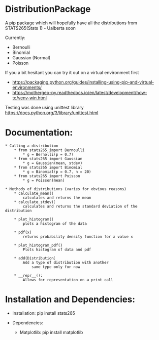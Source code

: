 # DistributionPackage
A pip package which will hopefully have all the distributions from STATS265(Stats 1) - Ualberta soon


Currently:
* Bernoulli
* Binomial
* Gaussian (Normal)
* Poisson



If you a bit hesitant you can try it out on a virtual environment first
* https://packaging.python.org/guides/installing-using-pip-and-virtual-environments/
* https://mothergeo-py.readthedocs.io/en/latest/development/how-to/venv-win.html


Testing was done using unittest library https://docs.python.org/3/library/unittest.html

# Documentation:
    * Calling a distribution
        * from stats265 import Bernoulli
            * g = Bernolli(p = 0.7)
        * from stats265 import Gaussian
            * g = Gaussian(mean, stdev)
        * from stats265 import Binomial
            * g = Binomial(p = 0.7, n = 20)
        * from stats265 import Poisson
            * g = Poisson(mean)

    * Methods of distributions (varies for obvious reasons)
        * calculate_mean()
            calculates and returns the mean
        * calculate_stdev()
            calculates and returns the standard deviation of the distribution

        * plot_histogram()
            plots a histogram of the data

        * pdf(x)
            returns probability density function for a value x

        * plot_histogram_pdf()
            Plots histogram of data and pdf

        * add(Distribution)
            Add a type of distribution with another
                same type only for now

        * __repr__():
            Allows for representation on a print call
    


# Installation and Dependencies:
* Installation:
    pip install stats265
 
* Dependencies:
    * Matplotlib:
        pip install matplotlib

